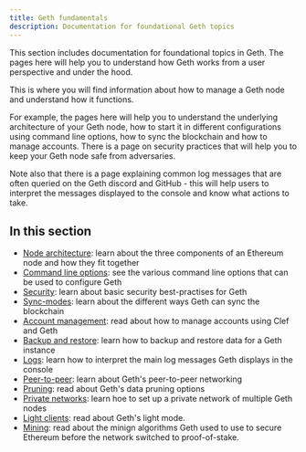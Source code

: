 ```yaml
---
title: Geth fundamentals
description: Documentation for foundational Geth topics
---
```


This section includes documentation for foundational topics in Geth. The pages here will help you to understand how Geth works from a user perspective and under the hood.

This is where you will find information about how to manage a Geth node and understand how it functions.

For example, the pages here will help you to understand the underlying architecture of your Geth node, how to start it in different configurations using command line options, how to sync the blockchain and how to manage accounts. There is a page on security practices that will help you to keep your Geth node safe from adversaries.

Note also that there is a page explaining common log messages that are often queried on the Geth discord and GitHub - this will help users to interpret the messages displayed to the console and know what actions to take.

## In this section

- [Node architecture](/docs/fundamentals/node-architecture): learn about the three components of an Ethereum node and how they fit together
- [Command line options](/docs/fundamentals/command-line-options): see the various command line options that can be used to configure Geth
- [Security](/docs/fundamentals/security): learn about basic security best-practises for Geth
- [Sync-modes](/docs/fundamentals/sync-modes): learn about the different ways Geth can sync the blockchain
- [Account management](/docs/fundamentals/account-management): read about how to manage accounts using Clef and Geth
- [Backup and restore](/docs/fundamentals/backup-restore): learn how to backup and restore data for a Geth instance
- [Logs](/docs/fundamentals/logs): learn how to interpret the main log messages Geth displays in the console
- [Peer-to-peer](/docs/fundamentals/peer-to-peer): learn about Geth's peer-to-peer networking
- [Pruning](/docs/fundamentals/pruning): read about Geth's data pruning options
- [Private networks](/docs/fundamentals/private-network): learn hoe to set up a private network of multiple Geth nodes
- [Light clients](/docs/fundamentals/les): read about Geth's light mode.
- [Mining](/docs/fundamentals/mining): read about the minign algorithms Geth used to use to secure Ethereum before the network switched to proof-of-stake.